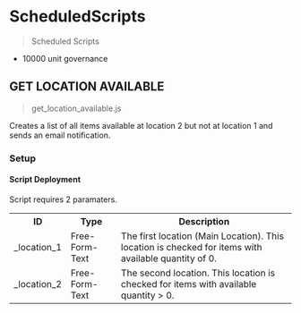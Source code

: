 # ScheduledScripts
> Scheduled Scripts
- 10000 unit governance

## GET LOCATION AVAILABLE
> get_location_available.js

Creates a list of all items available at location 2 but not at location 1 and sends an email notification.

### Setup
#### Script Deployment

Script requires 2 paramaters.

<table>
  <tr>
    <th>ID</th>
    <th>Type</th>
    <th>Description</th>
  </tr>
  <tr>
    <td>_location_1</td>
    <td>Free-Form-Text</td>
    <td>The first location (Main Location). This location is checked for items with available quantity of 0.</td>
  </tr>
  <tr>
    <td>_location_2</td>
    <td>Free-Form-Text</td>
    <td>The second location. This location is checked for items with available quantity > 0.</td>
  </tr>
</table>